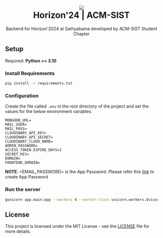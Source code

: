 <h1 align="center">
  <img src="static/Images/horizon24.gif"/><br />
  Horizon'24 | ACM-SIST
</h1>

<p align="center">Backend for Horizon'2024 at Sathyabama developed by ACM-SIST Student Chapter</p>


## Setup

Required: <b>Python >= 3.10</b>

### Install Requirements
```bash
pip install -r requirements.txt
```

### Configuration
Create the file called `.env` in the root directory of the project and set the values for the below environment variables
```plaintext
MONGODB_URL=
MAIL_USER=
MAIL_PASS=
CLOUDINARY_API_KEY=
CLOUDINARY_API_SECRET=
CLOUDINARY_CLOUD_NAME=
ADMIN_PASSWORD=
ACCESS_TOKEN_EXPIRE_DAYS=2
SECRET_KEY=
DOMAIN=
FRONTEND_DOMAIN=
```
<b>NOTE</b>: <EMAIL_PASSWORD> is the App Password. Please refer this [link](https://support.google.com/accounts/answer/185833?hl=en) to create App Password

### Run the server
```bash
gunicorn app.main:app --workers 4 --worker-class uvicorn.workers.UvicornWorker --bind 0.0.0.0:8000 --timeout 120
```

## License

This project is licensed under the MIT License - see the [LICENSE](https://github.com/kishor1445/ACM_SIST_Backend/blob/v2/LICENSE) file for more details.
